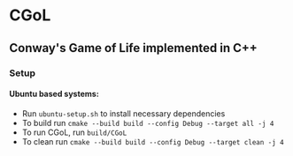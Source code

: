 # CGoL
## Conway's Game of Life implemented in C++

### Setup
#### Ubuntu based systems:
- Run `ubuntu-setup.sh` to install necessary dependencies
- To build run `cmake --build build --config Debug --target all -j 4`
- To run CGoL, run `build/CGoL`
- To clean run `cmake --build build --config Debug --target clean -j 4`
